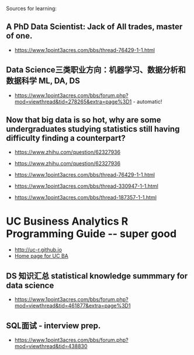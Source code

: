 Sources for learning: 
## A PhD Data Scientist: Jack of All trades, master of one.
- https://www.1point3acres.com/bbs/thread-76429-1-1.html
## Data Science三类职业方向：机器学习、数据分析和数据科学 ML, DA, DS
- https://www.1point3acres.com/bbs/forum.php?mod=viewthread&tid=278265&extra=page%3D1 - automatic! 
## Now that big data is so hot, why are some undergraduates studying statistics still having difficulty finding a counterpart?
- https://www.zhihu.com/question/62327936

- https://www.zhihu.com/question/62327936

- https://www.1point3acres.com/bbs/thread-76429-1-1.html

- https://www.1point3acres.com/bbs/thread-330947-1-1.html

- https://www.1point3acres.com/bbs/thread-187357-1-1.html

# UC Business Analytics R Programming Guide -- super good
 - http://uc-r.github.io 
 - [Home page for UC BA](http://uc-r.github.io)

## DS 知识汇总 statistical knowledge summmary for data science 

- https://www.1point3acres.com/bbs/forum.php?mod=viewthread&tid=461877&extra=page%3D1


## SQL面试 - interview prep.
- https://www.1point3acres.com/bbs/forum.php?mod=viewthread&tid=438830 



